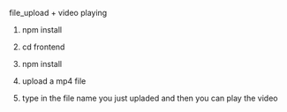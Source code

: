 file_upload + video playing

1. npm install

2. cd frontend

3. npm install 

4. upload a mp4 file

5. type in the file name you just upladed and then you can play the video
